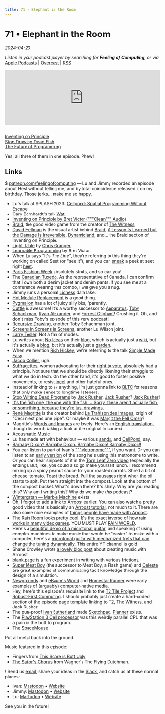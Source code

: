 ```yaml
---
title: 71 • Elephant in the Room
---
```


# 71 • Elephant in the Room

_2024-04-20_

_Listen in your podcast player by searching for **Feeling of Computing**, or via_ [Apple Podcasts](https://podcasts.apple.com/podcast/future-of-coding/id1265527976) \| [Overcast](https://overcast.fm/itunes1265527976) \| [RSS](https://omny.fm/shows/feeling-of-computing/playlists/podcast.rss)

<iframe src="https://omny.fm/shows/feeling-of-computing/elephant-in-the-room/embed" width="100%" height="180" frameborder="0" style="margin-bottom: 1em"></iframe>

[Inventing on Principle](https://vimeo.com/906418692)<br>
[Stop Drawing Dead Fish](https://vimeo.com/64895205)<br>
[The Future of Programming](https://vimeo.com/71278954)

Yes, all three of them in one episode. Phew!

## Links

$ [patreon.com/feelingofcomputing](https://www.patreon.com/feelingofcomputing) — Lu and Jimmy recorded an episode about Hest without telling me, and by total coincidence released it on my birthday. Those jerks… make me so happy.

- Lu's talk at SPLASH 2023: [Cellpond: Spatial Programming Without Escape](https://www.youtube.com/watch?v=eQgxFuw8f1U)
- Gary Bernhardt's talk [Wat](https://www.destroyallsoftware.com/talks/wat)
- [Inventing on Principle by Bret Victor ("""Clean""" Audio)](https://www.youtube.com/watch?v=NGYGl_xxfXA)
- [Braid](<https://en.wikipedia.org/wiki/Braid_(video_game)>), the good video game from the creator of [The Witness](https://www.youtube.com/watch?v=KZokQov_aH0)
- [David Hellman](davidhellman.net) is the visual artist behind [Braid](http://braid-game.com), [A Lesson Is Learned but the Damage Is Irreversible](http://www.alessonislearned.com), [Dynamicland](https://dynamicland.org), and… the Braid section of Inventing on Principle.
- [Light Table](https://www.kickstarter.com/projects/ibdknox/light-table) by [Chris Granger](https://chris-granger.com/resume/)
- [Learnable Programming](https://worrydream.com/LearnableProgramming/) by Bret Victor
- When Lu says "It's _The Line_", they're referring to this thing they're working on called Seet (or "see it"), and you can [sneak](https://github.com/TodePond/TodePondDotCom/blob/main/lab/readme.md) a peek at seet right [heet](https://www.todepond.com/wikiblogarden/see-it/prior-art/).
- [Paris Fashion Week](https://en.wikipedia.org/wiki/Paris_Fashion_Week) absolutely struts, and so can you!
- The [Canadian Tuxedo](https://en.wikipedia.org/wiki/Jean_jacket#Canadian_tuxedo). As the representative of Canada, I can confirm that I own both a denim jacket and denim pants. If you see me at a conference wearing this combo, I will give you a hug.
- Jimmy runs a personal [Lichess](https://en.wikipedia.org/wiki/Lichess) data lake.
- [Hot Module Replacement](https://stackoverflow.com/questions/24581873/what-exactly-is-hot-module-replacement-in-webpack) is a good thing.
- [Pygmalion](https://instadeq.com/blog/posts/no-code-history-pygmalion-1975/) has a lot of juicy silly bits, 'parently.
- [Cuttle](http://cuttle.xyz) is awesome! It's a worthy successor to [Apparatus](http://aprt.us). [Toby Schachman](http://tobyschachman.com), [Ryan Alexander](https://onecm.com/v4/), and [Forrest Oliphant](https://www.forresto.com)! Crushing it. Oh, and don't miss [Toby's episode](/episodes/051) of this very podcast!
- [Recursive Drawing](http://recursivedrawing.com), another Toby Schachman joint.
- [Screens in Screens in Screens](https://www.youtube.com/watch?v=Q4OIcwt8vcE), another Lu Wilson joint.
- [Larry Tesler](https://en.wikipedia.org/wiki/Larry_Tesler). Not a fan of modes.
- Lu writes about [No Ideas](https://www.todepond.com/wikiblogarden/my-wikiblogarden/no-more-ideas/) on their [blog](https://www.todepond.com/wikiblogarden/), which is actually just a [wiki](https://www.todepond.com/wikiblogarden/), but it's actually a [blog](https://www.todepond.com/wikiblogarden/), but it's actually just a [garden](https://www.todepond.com/wikiblogarden/).
- When we mention [Rich Hickey](https://en.wikipedia.org/wiki/Rich_Hickey), we're referring to the talk [Simple Made Easy](https://www.infoq.com/presentations/Simple-Made-Easy/)
- [Jacob Collier](https://en.wikipedia.org/wiki/Jacob_Collier), ugh.
- [Suffragettes](https://en.wikipedia.org/wiki/Suffragette), women advocating for their [right to vote](https://en.wikipedia.org/wiki/Women%27s_suffrage), absolutely had a principle. Not sure that we should be directly likening their struggle to what we do in tech. On the other hand, it's good to foster positive movements, to resist [incel](https://en.wikipedia.org/wiki/Incel) and other hateful ones.
- Instead of linking to `e/` anything, I'm just gonna link to [BLTC](https://www.bltc.com) for reasons that only make sense to longtime listeners.
- [Stop Writing Dead Programs](https://jackrusher.com/strange-loop-2022/) by [Jack Rusher](https://jackrusher.com). [Jack Rusher](/episodes/041)? [Jack Rusher](/episodes/069)!
- [It's the fish one, the one with the fish. …Sorry, these aren't actually fish, or something, because they're just drawings.](https://www.youtube.com/watch?v=ZMklf0vUl18)
- [René Magritte](https://en.wikipedia.org/wiki/René_Magritte) is the creator behind [La Trahison des Images](https://en.wikipedia.org/wiki/The_Treachery_of_Images), origin of "Ceci n'est pas une pipe". Or maybe it was [Margit the Fell Omen](https://www.youtube.com/watch?v=_9MQe7tR5xQ)?
- Magritte's [Words and Images](https://gallica.bnf.fr/ark:/12148/bpt6k58451673/f38.item.r=les) are lovely. Here's an [English translation](http://www.philosophical-investigations.org/2017/12/representing-reality-magritte-on-words.html), though its worth taking a look at the original in context.
- [Acousmatic Music](https://en.wikipedia.org/wiki/Acousmatic_music)
- Lu has made art with behaviour — various [sands](https://www.youtube.com/watch?v=BDyvjkAs5-Y), and [CellPond](https://www.youtube.com/watch?v=xvlsJ3FqNYU), say.
- [Barnaby Dixon? Barnaby Dixon. Barnaby Dixon! Barnaby Dixon!!](https://www.youtube.com/user/barnabydixon)
- You can listen to part of Ivan's ["""Metronome"""](https://raised-sixth.surge.sh), if you want. Or you can listen to an [early version](https://www.youtube.com/watch?v=CoP1bg1GQTM) of the song he's using this metronome to write. Or you can hear snippets of it in the [Torn Leaf Zero video](https://www.youtube.com/watch?v=-FgAHiI3ZNY) (especially the ending). But, like, you could also go make yourself lunch. I recommend mixing up a spicy peanut sauce for your roasted carrots. Shred a bit of cheese, tomato. Toast the bread. Pull the sausages right when the oil starts to spit. Put them straight into the compost. Look at the bottom of the compost bucket. What's down there? It's shiny. Why are you reading this? Why am I writing this? Why do we make _this_ podcast?
- [Wintergatan — Marble Machine](https://www.youtube.com/watch?v=IvUU8joBb1Q) exists
- Oh, I forgot to add a link to [Arroost](https://arroost.com) earlier. You can also watch a pretty good video that is basically an [Arroost tutorial](https://www.youtube.com/watch?v=DNBKdU6XrLY), not much to it. There are also some nice examples of [things people have made with Arroost](https://www.todepond.com/wikiblogarden/arroost/examples/).
- The [Rain Room](https://en.wikipedia.org/wiki/Rain_Room) looks [pretty cool](https://www.youtube.com/watch?v=EkvazIZx-F0). It's the exact inverse of [how rain works in many video games](https://www.polygon.com/23890979/starfield-rain-effects-how-its-made). YOU MUST PLAY [RAIN WORLD](https://www.youtube.com/watch?v=_0L-JzJhZbM).
- Here's a [beautiful demo of a microtonal guitar](https://youtu.be/iRsSjh5TTqI?feature=shared&t=188), and speaking of using complex machines to make music that would be "easier" to make with a computer, here's a [microtonal guitar with mechanized frets that can change the tuning dynamically](https://www.youtube.com/watch?v=zbbyikFthEc). This entire YT channel is gold.
- Shane Crowley wrote [a lovely blog post](https://edibotopic.com/blog/doing/leisure-sick/) about creating music with Arroost.
- [blank.page](https://blank.page) is a fun experiment in writing with various frictions.
- [Super Meat Boy](https://en.wikipedia.org/wiki/Super_Meat_Boy) (the successor to Meat Boy, a Flash game) and [Celeste](<https://en.wikipedia.org/wiki/Celeste_(video_game)>) are great examples of communicating tacit knowledge through the design of a simulation.
- [Newgrounds](https://en.wikipedia.org/wiki/Newgrounds) and [eBaum's World](https://en.wikipedia.org/wiki/EBaum%27s_World) and [Homestar Runner](https://en.wikipedia.org/wiki/Homestar_Runner) were early examples of (arguably) computer-native media.
- Hey, here's this episode's requisite link to the [T2 Tile Project](https://www.youtube.com/@T2TileProject) and [Robust-First Computing](https://www.andrewwalpole.com/blog/an-introduction-to-robust-first-computation/). I should probably just create a hard-coded section of the episode page template linking to T2, The Witness, and Jack Rusher.
- The pun-proof [Ivan Sutherland](https://en.wikipedia.org/wiki/Ivan_Sutherland) made [Sketchpad](https://en.wikipedia.org/wiki/Sketchpad). [Planner](<https://en.wikipedia.org/wiki/Planner_(programming_language)>) exists.
- The [PlayStation 3 Cell processor](https://en.wikipedia.org/wiki/PlayStation_3#Technical_specifications) was this weirdly parallel CPU that was a pain in the butt to program.
- The [SpaceMouse](https://3dconnexion.com/ca/spacemouse/)

Put all metal back into the ground.

Music featured in this episode:

- Fingers from [This Score is Butt Ugly](https://ivanish.ca/this-score-is-butt-ugly/)
- [The Sailor's Chorus](https://www.youtube.com/watch?v=wE1NyYT31Tw) from Wagner's The Flying Dutchman.

! Send us [email](mailto:hello@feelingof.com?subject=Email%20from%20a%20listener), share your ideas in the [Slack](/community), and catch us at these normal places:

- Ivan: [Mastodon](https://mastodon.social/@spiralganglion) • [Website](https://ivanish.ca)
- Jimmy: [Mastodon](https://hachyderm.io/@jimmyhmiller) • [Website](https://jimmyhmiller.github.io)
- Lu: [Mastodon](https://mas.to/@TodePond) • [Website](https://www.todepond.com)

See you in the future!
